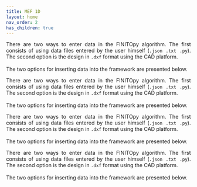 ```yaml
---
title: MEF 1D
layout: home
nav_order: 2
has_children: true
---
```


<!--Don't delete this script-->
<script src = "https://polyfill.io/v3/polyfill.min.js?features=es6"></script>
<script id = "MathJax-script" async src="https://cdn.jsdelivr.net/npm/mathjax@3/es5/tex-mml-chtml.js"></script>
<!--Don't delete this script-->

<p align = "justify">
There are two ways to enter data in the FINITOpy algorithm. The first consists of using data files entered by the user himself (<code>.json .txt .py</code>). The second option is the design in <code>.dxf</code> format using the CAD platform.<br><br>
The two options for inserting data into the framework are presented below.
</p>

<p align = "justify">
There are two ways to enter data in the FINITOpy algorithm. The first consists of using data files entered by the user himself (<code>.json .txt .py</code>). The second option is the design in <code>.dxf</code> format using the CAD platform.<br><br>
The two options for inserting data into the framework are presented below.
</p>

<p align = "justify">
There are two ways to enter data in the FINITOpy algorithm. The first consists of using data files entered by the user himself (<code>.json .txt .py</code>). The second option is the design in <code>.dxf</code> format using the CAD platform.<br><br>
The two options for inserting data into the framework are presented below.
</p>

<p align = "justify">
There are two ways to enter data in the FINITOpy algorithm. The first consists of using data files entered by the user himself (<code>.json .txt .py</code>). The second option is the design in <code>.dxf</code> format using the CAD platform.<br><br>
The two options for inserting data into the framework are presented below.
</p>

